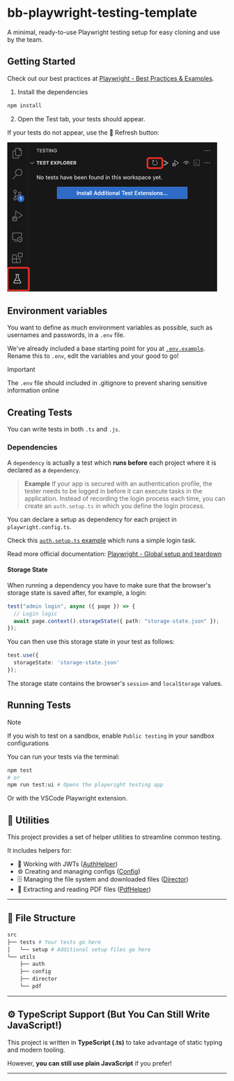 # bb-playwright-testing-template

A minimal, ready-to-use Playwright testing setup for easy cloning and use by the team.

## Getting Started

Check out our best practices at [Playwright - Best Practices & Examples](./docs/playwright/pw-best-practices-and-examples.md).

1. Install the dependencies

```bash
npm install
```

2. Open the Test tab, your tests should appear.

If your tests do not appear, use the 🔄 Refresh button:

![vscode_no_tests_found](./public/vscode_no_tests_found.jpg)

## Environment variables

You want to define as much environment variables as possible, such as usernames and passwords, in a `.env` file.

We've already included a base starting point for you at [`.env.example`](./.env.example).
Rename this to `.env`, edit the variables and your good to go!

> [!IMPORTANT]
> The `.env` file should included in .gitignore to prevent sharing sensitive information online

## Creating Tests

You can write tests in both `.ts` and `.js`.

### Dependencies

A `dependency` is actually a test which **runs before** each project where it is declared as a `dependency`.

> **Example**
> If your app is secured with an authentication profile, the tester needs to be logged in before it can execute tasks in the application.
> Instead of recording the login process each time, you can create an `auth.setup.ts` in which you define the login process.

You can declare a setup as dependency for each project in `playwright.config.ts`.

Check this [`auth.setup.ts` example](./samples/auth.setup.ts) which runs a simple login task.

Read more official documentation: [Playwright - Global setup and teardown](https://playwright.dev/docs/test-global-setup-teardown)

#### Storage State

When running a dependency you have to make sure that the browser's storage state is saved after, for example, a login:

```TypeScript
test("admin login", async ({ page }) => {
  // Login logic
  await page.context().storageState({ path: "storage-state.json" });
});

```

You can then use this storage state in your test as follows:

```TypeScript
test.use({
  storageState: 'storage-state.json'
});
```

The storage state contains the browser's `session` and `localStorage` values.

## Running Tests

> [!NOTE]
> If you wish to test on a sandbox, enable `Public testing` in your sandbox configurations

You can run your tests via the terminal:

```bash
npm test
# or
npm run test:ui # Opens the playwright testing app
```

Or with the VSCode Playwright extension.

## 🔧 Utilities

This project provides a set of helper utilities to streamline common testing.

It includes helpers for:

- 🔐 Working with JWTs ([AuthHelper](/docs/utils/auth-helper.md))
- ⚙ Creating and managing configs ([Config](/docs/utils/config.md))
- 🗄️ Managing the file system and downloaded files ([Director](/docs/utils/director.md))
- 📄 Extracting and reading PDF files ([PdfHelper](/docs/utils/pdf-helper.md))

---

## 📁 File Structure

```bash
src
├── tests # Your tests go here
│   └── setup # Additional setup files go here
└── utils
    ├── auth
    ├── config
    ├── director
    └── pdf
```

---

## ⚙️ TypeScript Support (But You Can Still Write JavaScript!)

This project is written in **TypeScript (.ts)** to take advantage of static typing and modern tooling.

However, **you can still use plain JavaScript** if you prefer!

---
